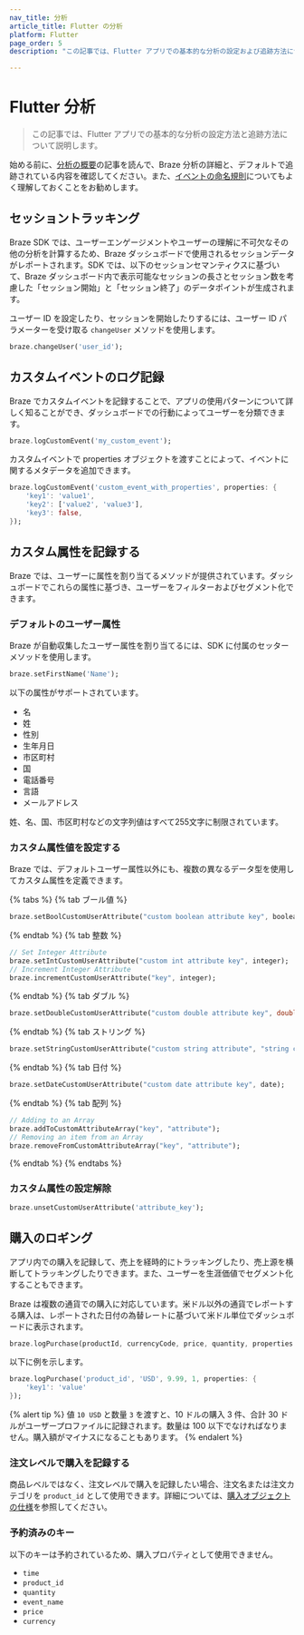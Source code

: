 ```yaml
---
nav_title: 分析
article_title: Flutter の分析
platform: Flutter
page_order: 5
description: "この記事では、Flutter アプリでの基本的な分析の設定および追跡方法について説明します。"

---
```

 
# Flutter 分析

> この記事では、Flutter アプリでの基本的な分析の設定方法と追跡方法について説明します。

始める前に、[分析の概要][0]の記事を読んで、Braze 分析の詳細と、デフォルトで追跡されている内容を確認してください。また、[イベントの命名規則][1]についてもよく理解しておくことをお勧めします。

## セッショントラッキング

Braze SDK では、ユーザーエンゲージメントやユーザーの理解に不可欠なその他の分析を計算するため、Braze ダッシュボードで使用されるセッションデータがレポートされます。SDK では、以下のセッションセマンティクスに基づいて、Braze ダッシュボード内で表示可能なセッションの長さとセッション数を考慮した「セッション開始」と「セッション終了」のデータポイントが生成されます。

ユーザー ID を設定したり、セッションを開始したりするには、ユーザー ID パラメーターを受け取る `changeUser` メソッドを使用します。

```dart
braze.changeUser('user_id');
```

## カスタムイベントのログ記録

Braze でカスタムイベントを記録することで、アプリの使用パターンについて詳しく知ることができ、ダッシュボードでの行動によってユーザーを分類できます。

```dart
braze.logCustomEvent('my_custom_event');
```

カスタムイベントで properties オブジェクトを渡すことによって、イベントに関するメタデータを追加できます。

```dart
braze.logCustomEvent('custom_event_with_properties', properties: {
    'key1': 'value1',
    'key2': ['value2', 'value3'],
    'key3': false,
});
```

## カスタム属性を記録する

Braze では、ユーザーに属性を割り当てるメソッドが提供されています。ダッシュボードでこれらの属性に基づき、ユーザーをフィルターおよびセグメント化できます。

### デフォルトのユーザー属性

Braze が自動収集したユーザー属性を割り当てるには、SDK に付属のセッターメソッドを使用します。

```dart
braze.setFirstName('Name');
```

以下の属性がサポートされています。

- 名
- 姓
- 性別
- 生年月日
- 市区町村
- 国
- 電話番号
- 言語
- メールアドレス

姓、名、国、市区町村などの文字列値はすべて255文字に制限されています。

### カスタム属性値を設定する

Braze では、デフォルトユーザー属性以外にも、複数の異なるデータ型を使用してカスタム属性を定義できます。

{% tabs %}
{% tab ブール値 %}

```dart
braze.setBoolCustomUserAttribute("custom boolean attribute key", boolean);
```

{% endtab %}
{% tab 整数 %}

```dart
// Set Integer Attribute
braze.setIntCustomUserAttribute("custom int attribute key", integer);
// Increment Integer Attribute
braze.incrementCustomUserAttribute("key", integer);
```

{% endtab %}
{% tab ダブル %}
```dart
braze.setDoubleCustomUserAttribute("custom double attribute key", double);
```

{% endtab %}
{% tab ストリング %}

```dart
braze.setStringCustomUserAttribute("custom string attribute", "string custom attribute");
```

{% endtab %}
{% tab 日付 %}

```dart
braze.setDateCustomUserAttribute("custom date attribute key", date);
```
{% endtab %}
{% tab 配列 %}

```dart
// Adding to an Array
braze.addToCustomAttributeArray("key", "attribute");
// Removing an item from an Array
braze.removeFromCustomAttributeArray("key", "attribute");
```
{% endtab %}
{% endtabs %}

### カスタム属性の設定解除

```dart
braze.unsetCustomUserAttribute('attribute_key');
```

## 購入のロギング

アプリ内での購入を記録して、売上を経時的にトラッキングしたり、売上源を横断してトラッキングしたりできます。また、ユーザーを生涯価値でセグメント化することもできます。

Braze は複数の通貨での購入に対応しています。米ドル以外の通貨でレポートする購入は、レポートされた日付の為替レートに基づいて米ドル単位でダッシュボードに表示されます。

```dart
braze.logPurchase(productId, currencyCode, price, quantity, properties: properties);
```

以下に例を示します。

```dart
braze.logPurchase('product_id', 'USD', 9.99, 1, properties: {
    'key1': 'value'
});
```

{% alert tip %}
値 `10 USD` と数量 `3` を渡すと、10 ドルの購入 3 件、合計 30 ドルがユーザープロファイルに記録されます。数量は 100 以下でなければなりません。購入額がマイナスになることもあります。
{% endalert %}

### 注文レベルで購入を記録する
商品レベルではなく、注文レベルで購入を記録したい場合、注文名または注文カテゴリを `product_id` として使用できます。詳細については、[購入オブジェクトの仕様]({{site.baseurl}}/api/objects_filters/purchase_object/#product-id-naming-conventions)を参照してください。 

### 予約済みのキー

以下のキーは予約されているため、購入プロパティとして使用できません。

- `time`
- `product_id`
- `quantity`
- `event_name`
- `price`
- `currency`

[0]: {{site.baseurl}}/developer_guide/platform_wide/analytics_overview/
[1]: {{site.baseurl}}/user_guide/data_and_analytics/custom_data/event_naming_conventions/
